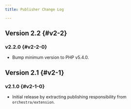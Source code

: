 ```yaml
---
title: Publisher Change Log

---
```


## Version 2.2 {#v2-2}

### v2.2.0 {#v2-2-0}

* Bump minimum version to PHP v5.4.0.

## Version 2.1 {#v2-1}

### v2.1.0 {#v2-1-0}

* Initial release by extracting publishing responsibility from `orchestra/extension`.
